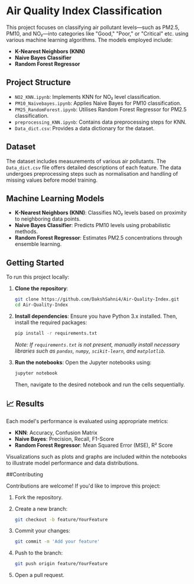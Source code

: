 # Air Quality Index Classification

This project focuses on classifying air pollutant levels—such as PM2.5, PM10, and NO₂—into categories like "Good," "Poor," or "Critical" etc. using various machine learning algorithms. The models employed include:

* **K-Nearest Neighbors (KNN)**
* **Naive Bayes Classifier**
* **Random Forest Regressor**

##  Project Structure

* `NO2_KNN.ipynb`: Implements KNN for NO₂ level classification.
* `PM10_Naivebayes.ipynb`: Applies Naive Bayes for PM10 classification.
* `PM25_RandomForest.ipynb`: Utilises Random Forest Regressor for PM2.5 classification.
* `preprocessing_KNN.ipynb`: Contains data preprocessing steps for KNN.
* `Data_dict.csv`: Provides a data dictionary for the dataset.

## Dataset

The dataset includes measurements of various air pollutants. The `Data_dict.csv` file offers detailed descriptions of each feature. The data undergoes preprocessing steps such as normalisation and handling of missing values before model training.

##  Machine Learning Models

* **K-Nearest Neighbors (KNN)**: Classifies NO₂ levels based on proximity to neighboring data points.
* **Naive Bayes Classifier**: Predicts PM10 levels using probabilistic methods.
* **Random Forest Regressor**: Estimates PM2.5 concentrations through ensemble learning.

##  Getting Started

To run this project locally:

1. **Clone the repository**:

   ```bash
   git clone https://github.com/DakshSahni4/Air-Quality-Index.git
   cd Air-Quality-Index
   ```

2. **Install dependencies**:
   Ensure you have Python 3.x installed. Then, install the required packages:

   ```bash
   pip install -r requirements.txt
   ```

   *Note: If `requirements.txt` is not present, manually install necessary libraries such as `pandas`, `numpy`, `scikit-learn`, and `matplotlib`.*

3. **Run the notebooks**:
   Open the Jupyter notebooks using:

   ```bash
   jupyter notebook
   ```

   Then, navigate to the desired notebook and run the cells sequentially.

## 📈 Results

Each model's performance is evaluated using appropriate metrics:

* **KNN**: Accuracy, Confusion Matrix
* **Naive Bayes**: Precision, Recall, F1-Score
* **Random Forest Regressor**: Mean Squared Error (MSE), R² Score

Visualizations such as plots and graphs are included within the notebooks to illustrate model performance and data distributions.

##Contributing

Contributions are welcome! If you'd like to improve this project:

1. Fork the repository.
2. Create a new branch:

   ```bash
   git checkout -b feature/YourFeature
   ```
3. Commit your changes:

   ```bash
   git commit -m 'Add your feature'
   ```
4. Push to the branch:

   ```bash
   git push origin feature/YourFeature
   ```
5. Open a pull request.

